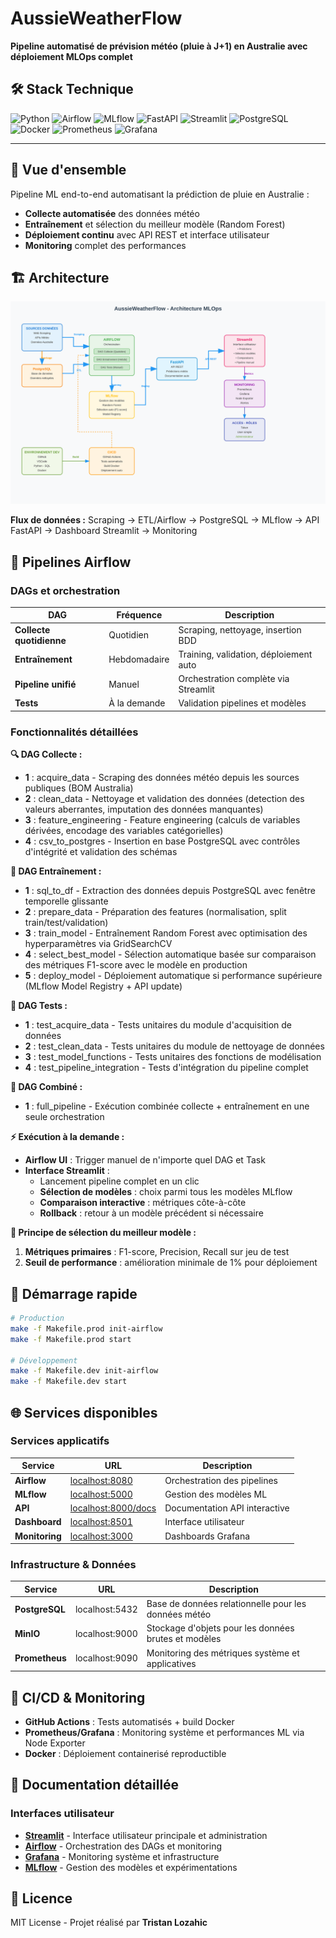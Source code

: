# AussieWeatherFlow

**Pipeline automatisé de prévision météo (pluie à J+1) en Australie avec déploiement MLOps complet**

## 🛠️ Stack Technique

![Python](https://img.shields.io/badge/Python-3.8+-blue?logo=python&logoColor=white)
![Airflow](https://img.shields.io/badge/Apache%20Airflow-017CEE?logo=apache-airflow&logoColor=white)
![MLflow](https://img.shields.io/badge/MLflow-0194E2?logo=mlflow&logoColor=white)
![FastAPI](https://img.shields.io/badge/FastAPI-009688?logo=fastapi&logoColor=white)
![Streamlit](https://img.shields.io/badge/Streamlit-FF4B4B?logo=streamlit&logoColor=white)
![PostgreSQL](https://img.shields.io/badge/PostgreSQL-336791?logo=postgresql&logoColor=white)
![Docker](https://img.shields.io/badge/Docker-2496ED?logo=docker&logoColor=white)
![Prometheus](https://img.shields.io/badge/Prometheus-E6522C?logo=prometheus&logoColor=white)
![Grafana](https://img.shields.io/badge/Grafana-F46800?logo=grafana&logoColor=white)

---

## 🎯 Vue d'ensemble

Pipeline ML end-to-end automatisant la prédiction de pluie en Australie :
- **Collecte automatisée** des données météo
- **Entraînement** et sélection du meilleur modèle (Random Forest)
- **Déploiement continu** avec API REST et interface utilisateur
- **Monitoring** complet des performances

## 🏗️ Architecture

![Architecture AussieWeatherFlow](./doc/images/FluxAussieWeatherFlow.svg)

**Flux de données :** Scraping → ETL/Airflow → PostgreSQL → MLflow → API FastAPI → Dashboard Streamlit → Monitoring

## 🔄 Pipelines Airflow

### DAGs et orchestration

| DAG | Fréquence | Description |
|-----|-----------|-------------|
| **Collecte quotidienne** | Quotidien | Scraping, nettoyage, insertion BDD |
| **Entraînement** | Hebdomadaire | Training, validation, déploiement auto |
| **Pipeline unifié** | Manuel | Orchestration complète via Streamlit |
| **Tests** | À la demande | Validation pipelines et modèles |

### Fonctionnalités détaillées

**🔍 DAG Collecte :**
- **1** : acquire_data - Scraping des données météo depuis les sources publiques (BOM Australia)
- **2** : clean_data - Nettoyage et validation des données (detection des valeurs aberrantes, imputation des données manquantes)
- **3** : feature_engineering - Feature engineering (calculs de variables dérivées, encodage des variables catégorielles)
- **4** : csv_to_postgres - Insertion en base PostgreSQL avec contrôles d'intégrité et validation des schémas

**🤖 DAG Entraînement :**
- **1** : sql_to_df - Extraction des données depuis PostgreSQL avec fenêtre temporelle glissante
- **2** : prepare_data - Préparation des features (normalisation, split train/test/validation)
- **3** : train_model - Entraînement Random Forest avec optimisation des hyperparamètres via GridSearchCV
- **4** : select_best_model - Sélection automatique basée sur comparaison des métriques F1-score avec le modèle en production
- **5** : deploy_model - Déploiement automatique si performance supérieure (MLflow Model Registry + API update)

**🧪 DAG Tests :**
- **1** : test_acquire_data - Tests unitaires du module d'acquisition de données
- **2** : test_clean_data - Tests unitaires du module de nettoyage de données
- **3** : test_model_functions - Tests unitaires des fonctions de modélisation
- **4** : test_pipeline_integration - Tests d'intégration du pipeline complet

**🔄 DAG Combiné :**
- **1** : full_pipeline - Exécution combinée collecte + entraînement en une seule orchestration

**⚡ Exécution à la demande :**
- **Airflow UI** : Trigger manuel de n'importe quel DAG et Task
- **Interface Streamlit** : 
  - Lancement pipeline complet en un clic
  - **Sélection de modèles** : choix parmi tous les modèles MLflow
  - **Comparaison interactive** : métriques côte-à-côte
  - **Rollback** : retour à un modèle précédent si nécessaire

**🎯 Principe de sélection du meilleur modèle :**
1. **Métriques primaires** : F1-score, Precision, Recall sur jeu de test
2. **Seuil de performance** : amélioration minimale de 1% pour déploiement

## 🚀 Démarrage rapide

```bash
# Production
make -f Makefile.prod init-airflow
make -f Makefile.prod start

# Développement  
make -f Makefile.dev init-airflow
make -f Makefile.dev start
```

## 🌐 Services disponibles

### Services applicatifs

| Service | URL | Description |
|---------|-----|-------------|
| **Airflow** | [localhost:8080](http://localhost:8080) | Orchestration des pipelines |
| **MLflow** | [localhost:5000](http://localhost:5000) | Gestion des modèles ML |
| **API** | [localhost:8000/docs](http://localhost:8000/docs) | Documentation API interactive |
| **Dashboard** | [localhost:8501](http://localhost:8501) | Interface utilisateur |
| **Monitoring** | [localhost:3000](http://localhost:3000) | Dashboards Grafana |

### Infrastructure & Données

| Service | URL | Description |
|---------|-----|-------------|
| **PostgreSQL** | localhost:5432 | Base de données relationnelle pour les données météo |
| **MinIO** | localhost:9000 | Stockage d'objets pour les données brutes et modèles |
| **Prometheus** | localhost:9090 | Monitoring des métriques système et applicatives |

## 🔧 CI/CD & Monitoring

- **GitHub Actions** : Tests automatisés + build Docker
- **Prometheus/Grafana** : Monitoring système et performances ML via Node Exporter
- **Docker** : Déploiement containerisé reproductible

## 📄 Documentation détaillée

### Interfaces utilisateur
- [**Streamlit**](doc/streamlit.md) - Interface utilisateur principale et administration
- [**Airflow**](doc/airflow.md) - Orchestration des DAGs et monitoring
- [**Grafana**](doc/grafana.md) - Monitoring système et infrastructure
- [**MLflow**](doc/mlflow.md) - Gestion des modèles et expérimentations

## 📄 Licence

MIT License - Projet réalisé par **Tristan Lozahic**
